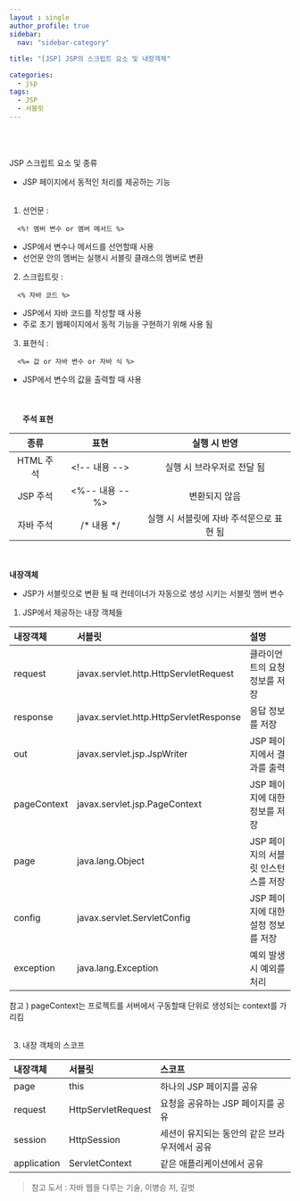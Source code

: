 ```yaml
---
layout : single
author_profile: true
sidebar: 
  nav: "sidebar-category"
  
title: "[JSP] JSP의 스크립트 요소 및 내장객체"

categories:
  - jsp
tags:
  - JSP
  - 서블릿
---
```

<br/><br/><br/>
JSP 스크립트 요소 및 종류
- JSP 페이지에서 동적인 처리를 제공하는 기능
<br/><br/>
1. 선언문 : <br/>
~~~
  <%! 멤버 변수 or 멤버 메서드 %>
~~~
- JSP에서 변수나 메서드를 선언할때 사용
- 선언문 안의 멤버는 실행시 서블릿 클래스의 멤버로 변환 <br/>

2. 스크립트릿 : <br/>
~~~
  <% 자바 코드 %>
~~~
- JSP에서 자바 코드를 작성할 때 사용
- 주로 초기 웹페이지에서 동적 기능을 구현하기 위해 사용 됨 <br/>

3. 표현식 :<br/>
~~~
  <%= 값 or 자바 변수 or 자바 식 %>
~~~
- JSP에서 변수의 값을 출력할 때 사용 <br/>
<br/><br/><br/>
**주석 표현**

|종류|표현|실행 시 반영|
|:---:|:---:|:---:|
|HTML 주석|\<\!-- 내용 -->|실행 시 브라우저로 전달 됨|
|JSP 주석|<%-- 내용 --%>|변환되지 않음|
|자바 주석|/* 내용 */|실행 시 서블릿에 자바 주석문으로 표현 됨|

<br/><br/>
**내장객체**
- JSP가 서블릿으로 변환 될 때 컨테이너가 자동으로 생성 시키는 서블릿 멤버 변수

1. JSP에서 제공하는 내장 객체들

|내장객체|서블릿|설명|
|:---|:---|:---|
|request|javax.servlet.http.HttpServletRequest|클라이언트의 요청 정보를 저장|
|response|javax.servlet.http.HttpServletResponse|응답 정보를 저장|
|out|javax.servlet.jsp.JspWriter|JSP 페이지에서 결과를 출력|
|pageContext|javax.servlet.jsp.PageContext|JSP 페이지에 대한 정보를 저장 |
|page|java.lang.Object|JSP 페이지의 서블릿 인스턴스를 저장|
|config|javax.servlet.ServletConfig|JSP 페이지에 대한 설정 정보를 저장|
|exception|java.lang.Exception|예외 발생 시 예외를 처리|

참고 ) pageContext는 프로젝트를 서버에서 구동할때 단위로 생성되는 context를 가리킴<br/><br/>


3. 내장 객체의 스코프

|내장객체|서블릿|스코프|
|:---|:---|:---|
|page|this|하나의 JSP 페이지를 공유|
|request|HttpServletRequest|요청을 공유하는 JSP 페이지를 공유|
|session|HttpSession|세션이 유지되는 동안의 같은 브라우저에서 공유|
|application|ServletContext|같은 애플리케이션에서 공유|

> 참고 도서 : 자바 웹을 다루는 기술, 이병승 저, 길벗 
